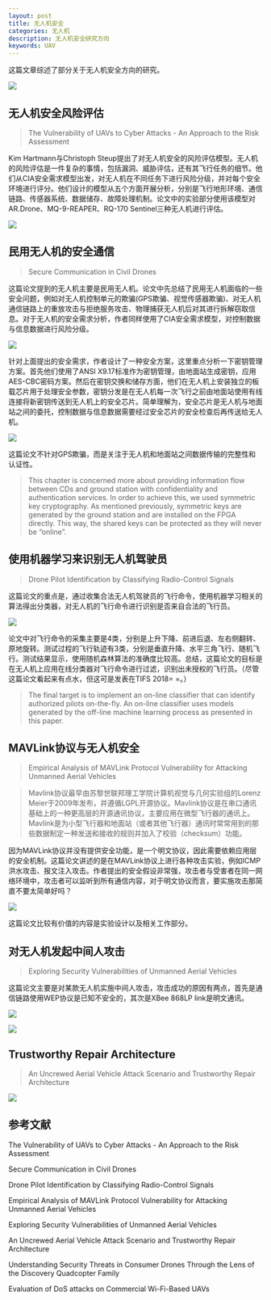 ```yaml
---
layout: post
title: 无人机安全
categories: 无人机
description: 无人机安全研究方向
keywords: UAV
---
```


这篇文章综述了部分关于无人机安全方向的研究。

![](/images/ALGO/T12.png)

## 无人机安全风险评估

> The Vulnerability of UAVs to Cyber Attacks - An Approach to the Risk Assessment

Kim Hartmann与Christoph Steup提出了对无人机安全的风险评估模型。无人机的风险评估是一件复杂的事情，包括漏洞、威胁评估，还有其飞行任务的细节。他们从CIA安全需求模型出发，对无人机在不同任务下进行风险分级，并对每个安全环境进行评分。他们设计的模型从五个方面开展分析，分别是飞行地形环境、通信链路、传感器系统、数据储存、故障处理机制。论文中的实验部分使用该模型对AR.Drone、MQ-9-REAPER、RQ-170 Sentinel三种无人机进行评估。

![](/images/UAV/U190529-1.png)

## 民用无人机的安全通信

> Secure Communication in Civil Drones

这篇论文提到的无人机主要是民用无人机。论文中先总结了民用无人机面临的一些安全问题，例如对无人机控制单元的欺骗(GPS欺骗、视觉传感器欺骗)、对无人机通信链路上的重放攻击与拒绝服务攻击、物理捕获无人机后对其进行拆解窃取信息。对于无人机的安全需求分析，作者同样使用了CIA安全需求模型，对控制数据与信息数据进行风险分级。

![](/images/UAV/U190529-2.png)

针对上面提出的安全需求，作者设计了一种安全方案，这里重点分析一下密钥管理方案。首先他们使用了ANSI X9.17标准作为密钥管理，由地面站生成密钥，应用AES-CBC密码方案。然后在密钥交换和储存方面，他们在无人机上安装独立的板载芯片用于处理安全参数，密钥分发是在无人机每一次飞行之前由地面站使用有线连接将新密钥传送到无人机上的安全芯片。简单理解为，安全芯片是无人机与地面站之间的委托，控制数据与信息数据需要经过安全芯片的安全检查后再传送给无人机。

![](/images/UAV/U190529-3.png)

这篇论文不针对GPS欺骗，而是关注于无人机和地面站之间数据传输的完整性和认证性。

> This chapter is concerned more about providing information flow between CDs and ground station with confidentiality and authentication services. In order to achieve this, we used symmetric key cryptography. As mentioned previously, symmetric keys are generated by the ground station and are installed on the FPGA directly. This way, the shared keys can be protected as they will never be “online”.

## 使用机器学习来识别无人机驾驶员

> Drone Pilot Identification by Classifying Radio-Control Signals

这篇论文的重点是，通过收集合法无人机驾驶员的飞行命令，使用机器学习相关的算法得出分类器，对无人机的飞行命令进行识别是否来自合法的飞行员。

![](/images/UAV/U190529-4.png)

论文中对飞行命令的采集主要是4类，分别是上升下降、前进后退、左右侧翻转、原地旋转。测试过程的飞行轨迹有3类，分别是垂直升降、水平三角飞行、随机飞行。测试结果显示，使用随机森林算法的准确度比较高。总结，这篇论文的目标是在无人机上应用在线分类器对飞行命令进行过滤，识别出未授权的飞行员。（尽管这篇论文看起来有点水，但这可是发表在TIFS 2018= =。）

> The final target is to implement an on-line classifier that can identify authorized pilots on-the-fly. An on-line classifier uses models generated by the off-line machine learning process as presented in this paper.

## MAVLink协议与无人机安全

> Empirical Analysis of MAVLink Protocol Vulnerability for Attacking Unmanned Aerial Vehicles

> Mavlink协议最早由苏黎世联邦理工学院计算机视觉与几何实验组的Lorenz Meier于2009年发布，并遵循LGPL开源协议。Mavlink协议是在串口通讯基础上的一种更高层的开源通讯协议，主要应用在微型飞行器的通讯上。Mavlink是为小型飞行器和地面站（或者其他飞行器）通讯时常常用到的那些数据制定一种发送和接收的规则并加入了校验（checksum）功能。

因为MAVLink协议并没有提供安全功能，是一个明文协议，因此需要依赖应用层的安全机制。这篇论文讲述的是在MAVLink协议上进行各种攻击实验，例如ICMP洪水攻击、报文注入攻击。作者提出的安全假设非常强，攻击者与受害者在同一网络环境中，攻击者可以监听到所有通信内容，对于明文协议而言，要实施攻击那简直不要太简单好吗？

![](/images/UAV/U190529-5.png)

这篇论文比较有价值的内容是实验设计以及相关工作部分。

## 对无人机发起中间人攻击

> Exploring Security Vulnerabilities of Unmanned Aerial Vehicles

这篇论文主要是对某款无人机实施中间人攻击，攻击成功的原因有两点，首先是通信链路使用WEP协议是已知不安全的，其次是XBee 868LP link是明文通讯。

![](/images/UAV/U190529-6.png)

![](/images/UAV/U190529-7.png)

## Trustworthy Repair Architecture

> An Uncrewed Aerial Vehicle Attack Scenario and Trustworthy Repair Architecture

![](/images/UAV/U190529-8.png)

## 参考文献

The Vulnerability of UAVs to Cyber Attacks - An Approach to the Risk Assessment

Secure Communication in Civil Drones

Drone Pilot Identification by Classifying Radio-Control Signals

Empirical Analysis of MAVLink Protocol Vulnerability for Attacking Unmanned Aerial Vehicles

Exploring Security Vulnerabilities of Unmanned Aerial Vehicles

An Uncrewed Aerial Vehicle Attack Scenario and Trustworthy Repair Architecture

Understanding Security Threats in Consumer Drones Through the Lens of the Discovery Quadcopter Family

Evaluation of DoS attacks on Commercial Wi-Fi-Based UAVs